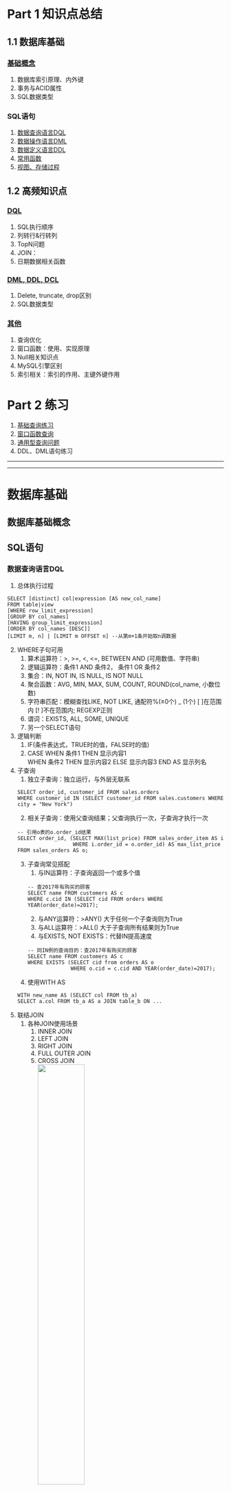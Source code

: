 # Part 1 知识点总结

## 1.1 数据库基础

### [基础概念](#db_basic)
1. 数据库索引原理、内外键
2. 事务与ACID属性
3. SQL数据类型

### SQL语句

1. [数据查询语言DQL](#sql_dql)
2. [数据操作语言DML](#sql_dml)
3. [数据定义语言DDL](#sql_ddl)
4. [常用函数](#sql_function)
5. [视图、存储过程](#view_procedure)

## 1.2 高频知识点

### [DQL](#02DQL)
1. SQL执行顺序
2. 列转行&行转列
3. TopN问题
5. JOIN：
6. 日期数据相关函数

### [DML, DDL, DCL](#02dml_ddl_dcl)
1. Delete, truncate, drop区别
2. SQL数据类型

### [其他](#02other_keypoints)

1. 查询优化
2. 窗口函数：使用、实现原理
3. Null相关知识点
4. MySQL引擎区别
5. 索引相关：索引的作用、主键外键作用

# Part 2 练习
1. [基础查询练习](0201searching.md)
2. [窗口函数查询](0202window_function.md)
3. [通用型查询问题](0203general_query.md)
4. DDL、DML语句练习

---
---

# 数据库基础

## <span id = "db_basic">数据库基础概念</span>

## <span id = "sql_gramma">SQL语句</span>

### <span id = "sql_dql">数据查询语言DQL</span>
1. 总体执行过程
```
SELECT [distinct] col|expression [AS new_col_name]
FROM table|view
[WHERE row_limit_expression]
[GROUP BY col_names]
[HAVING group_limit_expression]
[ORDER BY col_names [DESC]] 
[LIMIT m, n] | [LIMIT m OFFSET n] --从第m+1条开始取n调数据
```
2. WHERE子句可用
    1. 算术运算符：>, >=, <, <=, BETWEEN AND (可用数值、字符串)
    2. 逻辑运算符：条件1 AND 条件2， 条件1 OR 条件2
    3. 集合：IN, NOT IN, IS NULL, IS NOT NULL
    4. 聚合函数：AVG, MIN, MAX, SUM, COUNT, ROUND(col_name, 小数位数)
    5. 字符串匹配：模糊查找LIKE, NOT LIKE, 通配符%(≥0个) _ (1个) [ ]在范围内 [! ]不在范围内; REGEXP正则
    6. 谓词：EXISTS, ALL, SOME, UNIQUE
    7. 另一个SELECT语句
3. 逻辑判断
    1. IF(条件表达式，TRUE时的值，FALSE时的值)
    2. CASE WHEN 条件1 THEN 显示内容1  
            WHEN 条件2 THEN 显示内容2
            ELSE 显示内容3
            END AS 显示列名
4. 子查询
    1. 独立子查询：独立运行，与外层无联系
    ```
    SELECT order_id, customer_id FROM sales.orders
    WHERE customer_id IN (SELECT customer_id FROM sales.customers WHERE city = "New York")
    ```
    2. 相关子查询：使用父查询结果；父查询执行一次，子查询才执行一次
    ```
    -- 引用o表的o.order_id结果
    SELECT order_id, (SELECT MAX(list_price) FROM sales_order_item AS i
                      WHERE i.order_id = o.order_id) AS max_list_price
    FROM sales_orders AS o;
    ```
    3. 子查询常见搭配
        1. 与IN运算符：子查询返回一个或多个值
        ```
        -- 查2017年有购买的顾客
        SELECT name FROM customers AS c
        WHERE c.cid IN (SELECT cid FROM orders WHERE YEAR(order_date)=2017);
        ```
        2. 与ANY运算符：>ANY() 大于任何一个子查询则为True
        3. 与ALL运算符：>ALL() 大于子查询所有结果则为True
        4. 与EXISTS, NOT EXISTS：代替IN提高速度
        ```
        -- 同IN例的查询目的：查2017年有购买的顾客
        SELECT name FROM customers AS c
        WHERE EXISTS (SELECT cid from orders AS o
                      WHERE o.cid = c.cid AND YEAR(order_date)=2017);
        ```
    4. 使用WITH AS
    ```
    WITH new_name AS (SELECT col FROM tb_a)
    SELECT a.col FROM tb_a AS a JOIN table_b ON ...
    ```
5. 联结JOIN  
    1. 各种JOIN使用场景
        1. INNER JOIN
        2. LEFT JOIN
        3. RIGHT JOIN
        4. FULL OUTER JOIN
        5. CROSS JOIN  
            <img src="pics/join.jfif" width="50%" align="middle">
    2. JOIN条件在ON和WHERE的区别
    3. LEFT JOIN配对条件的执行顺序
6. 高级查询运算词: 含ALL为不消除结果的重复行
    1. UNION, UNION ALL
    2. EXCEPT, EXCEPT ALL
    3. INTERSECT, INTERSECT ALL

### <span id = "sql_dml">数据操作语言DML</span>
1. 插入
    1. 基本语句：INSERT INTO table_a(col1, col2, ...) VALUES(...) (...)
    2. 从另一表导入:  
    t2存在：INSERT INTO t2(col1, col2, ...) SELECT col1, col2, .. FROM t1
    t2不存在：SELECT col1, col2, ... INTO t2 FROM t1
    3. MySQL
        1. 插入若不存在：INSERT IGNORE INTO table_a VALUES(....)
        2. 创建时从另一张表插入：CREATE TABLE table_a SELECT col1, col2, ... FROM table_b
2. 更新
    1. 基本语句：UPDATE table_a SET col1 = value1 WHERE ...
    2. 使用另一张表更新：  
    UPDATE table_a SET table_a.col1 = table_b.col1 FROM table_a, table_b WHERE table_a.id = table_b.id
3. 删除：DELETE FROM table_a WHERE ...

### <span id = "sql_ddl">数据定义语言DDL</span>
1. 创建

2. 修改表

3. 删除表

### <span id = "sql_function">常用函数</span>
1. 聚合函数

2. 时间函数

3. 数据清洗

### <span id = "view_procedure">视图、存储过程</span>

## 高频知识点
### <span id = "02DQL">DQL</span>
1. SQL执行顺序
2. 列转行&行转列
3. TopN问题
5. JOIN
6. 日期数据相关函数

### <span id = "02dml_ddl_dcl">DML, DDL, DCL</span>
1. Delete, truncate, drop区别
2. SQL数据类型

### <span id = "02other_keypoints">其他</span>
1. 查询优化
2. 窗口函数：使用、实现原理
3. Null相关知识点
4. MySQL引擎区别
5. 索引相关：索引的作用、主键外键作用
